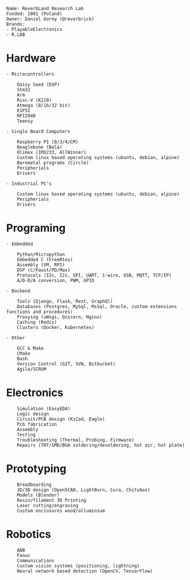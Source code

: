    Name: ReverbLand Research Lab
    Funded: 2001 (Poland)
    Owner: Daniel Gorny (@reverbrick)
    Brands: 
    - PlayableElectronics
    - R.LAB

Hardware
===

    - Microcontrollers

        Daisy Seed (DSP)
        Stm32
        Arm
        Risc-V (K210)
        Atmega (8/16/32 bit)
        ESP32
        RPI2040
        Teensy

    - Single Board Computers
    
        Raspberry PI (0/3/4/CM)
        Beaglebone (Bela)
        Olimex (IMX233, AllWinner)
        Custom linux based operating systems (ubuntu, debian, alpine)
        Baremetal programs (Circle)
        Peripherials
        Drivers

    - Industrial PC's
    
        Custom linux based operating systems (ubuntu, debian, alpine)
        Peripherials
        Drivers

Programing
===

    - Embedded
    
        Python/Micropython
        Embedded C (FreeRtos)
        Assembly (VM, RPI)
        DSP (C/Faust/PD/Max)
        Protocols (I2s, I2s, SPI, UART, 1-wire, USB, MQTT, TCP/IP)
        A/D-D/A conversion, PWM, GPIO
    
    - Backend
    
        Tools (Django, Flask, Rest, GraphQl)
        Databases (Postgres, MySql, MsSql, Oracle, custom extensions functions and procedures)
        Proxying (uWsgi, Gnicorn, Nginx)
        Caching (Redis)
        Clusters (Docker, Kubernetes)
        
    - Other
    
        GCC & Make
        CMake
        Bash
        Version Control (GIT, SVN, Bitbucket)
        Agile/SCRUM
        

Electronics
===

        Simulation (EasyEDA)
        Logic design
        Circuit/PCB design (KiCad, Eagle)
        Pcb fabrication
        Assembly
        Testing
        Troubleshooting (Thermal, Probing, Firmware)
        Repairs (THT/SMD/BGA soldering/desoldering, hot air, hot plate)

Prototyping
====

        Breadboarding
        2D/3D design (OpenSCAD, LightBurn, Cura, Chitubox)
        Models (Blender)
        Resin/filament 3D Printing 
        Laser cutting/engraving
        Custom enclosures wood/alluminium

Robotics
===

        ABB
        Fanuc
        Communications
        Custom vision systems (positioning, lightning)
        Neural network based detection (OpenCV, TensorFlow)
       
